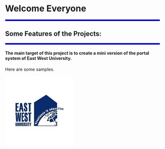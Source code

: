 # Welcome Everyone

<hr style="border:2px solid blue">

## Some Features of the Projects:

<hr style="border:2px solid blue">

#### The main target of this project is to create a mini version of the portal system of East West University.

Here are some samples.

![alt text](https://github.com/MehrajRahman/CSE207_project/blob/main/download.jpeg?raw=true)

